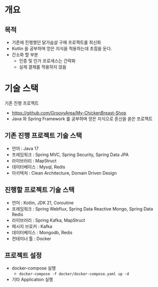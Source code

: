 # 개요

## 목적
- 기존에 진행했던 닭가슴살 구매 프로젝트를 최신화
- Kotlin 을 공부하며 얻은 지식을 적용하는데 초점을 둔다.  
- 간소화 할 부분
  - 인증 및 인가 프로세스는 간략화
  - 실제 결제를 적용하지 않음

# 기술 스택
기존 진행 프로젝트
- https://github.com/GroovyArea/My-ChickenBreast-Shop
- Java 와 Spring Framework 를 공부하며 얻은 지식으로 혼신을 쏟은 프로젝트

## 기존 진행 프로젝트 기술 스택
- 언어 : Java 17
- 프레임워크 : Spring MVC, Spring Security, Spring Data JPA
- 라이브러리 : MapStruct
- 데이터베이스 : Mysql, Redis
- 아키텍처 : Clean Architecture, Domain Driven Design

## 진행할 프로젝트 기술 스택
- 언어 : Kotlin, JDK 21, Coroutine
- 프레임워크 : Spring Webflux, Spring Data Reactive Mongo, Spring Data Redis
- 라이브러리 : Spring Kafka, MapStruct
- 메시지 브로커 : Kafka
- 데이터베이스 : Mongodb, Redis
- 컨테이너 툴 : Docker

## 프로젝트 설정

- docker-compose 실행
  - `docker-compose -f docker/docker-compose.yaml up -d`
- 기타 Application 실행
